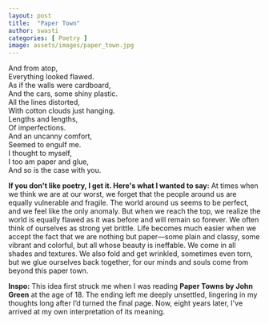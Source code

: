 ```yaml
---
layout: post
title:  "Paper Town"
author: swasti
categories: [ Poetry ]
image: assets/images/paper_town.jpg
---
```


And from atop,\
Everything looked flawed.\
As if the walls were cardboard,\
And the cars, some shiny plastic.\
All the lines distorted,\
With cotton clouds just hanging.\
Lengths and lengths,\
Of imperfections.\
And an uncanny comfort,\
Seemed to engulf me.\
I thought to myself,\
I too am paper and glue,\
And so is the case with you.

**If you don't like poetry, I get it. Here's what I wanted to say:** 
At times when we think we are at our worst, we forget that the people around us are equally vulnerable and fragile. The world around us seems to be perfect, and we feel like the only anomaly. But when we reach the top, we realize the world is equally flawed as it was before and will remain so forever. We often think of ourselves as strong yet brittle. Life becomes much easier when we accept the fact that we are nothing but paper—some plain and classy, some vibrant and colorful, but all whose beauty is ineffable. We come in all shades and textures. We also fold and get wrinkled, sometimes even torn, but we glue ourselves back together, for our minds and souls come from beyond this paper town.

**Inspo:** This idea first struck me when I was reading **Paper Towns by John Green** at the age of 18. The ending left me deeply unsettled, lingering in my thoughts long after I’d turned the final page. Now, eight years later, I've arrived at my own interpretation of its meaning.